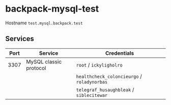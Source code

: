 # backpack-mysql-test

Hostname `test.mysql.backpack.test`

## Services

| Port | Service | Credentials
| ---- | ------- | -----------
| 3307 | MySQL classic protocol | `root` / `ickyligholro`
| | | `healthcheck_coloncieurgo` / `roladynorbas`
| | | `telegraf_husaughbleak` / `siblecitewar`
